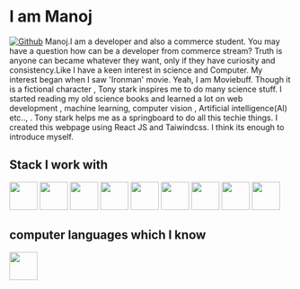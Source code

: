 # I am Manoj
[![Github](https://img.shields.io/github/followers/antonfrancisjeejo?label=Follow&style=social)](https://github.com/M-an-o-j/)
           Manoj.I am a developer and also a commerce student. You may have a question how can be a developer from commerce stream? Truth is anyone can became whatever they want, only if they have curiosity and consistency.Like I have a keen interest in science and Computer.
      My interest began when I saw 'Ironman' movie. Yeah, I am Moviebuff. Though it is a fictional character , Tony stark inspires me to do many science stuff. I started reading my old science books and learned a lot on web development , machine learning, computer vision , Artificial intelligence(AI) etc.., . Tony stark helps me as a springboard to do all this techie things. I created this webpage using React JS and Taiwindcss. I think its enough to introduce myself.

## Stack I work with
<code><img height="50" src="https://www.vectorlogo.zone/logos/reactjs/reactjs-ar21.svg"></code>
<code><img height="50" src="https://www.vectorlogo.zone/logos/mongodb/mongodb-ar21.svg"></code>
<code><img height="50" src="https://www.vectorlogo.zone/logos/python/python-ar21.svg"></code>
<code><img height="50" src="https://www.vectorlogo.zone/logos/nodejs/nodejs-horizontal.svg"></code>
<code><img height="50" src="https://www.vectorlogo.zone/logos/expressjs/expressjs-ar21.svg"></code>
<code><img height="50" src="https://www.vectorlogo.zone/logos/github/github-ar21.svg"></code>
<code><img height="50" src="https://www.vectorlogo.zone/logos/getpostman/getpostman-ar21.svg"></code>
<code><img height="50" src="https://www.vectorlogo.zone/logos/djangoproject/djangoproject-ar21.svg"></code>
<code><img height="50" src="https://www.vectorlogo.zone/logos/arduino/arduino-ar21.svg"></code>

## computer languages which I know 
<code><img height="50" src="[https://www.vectorlogo.zone/logos/reactjs/reactjs-ar21.svg](https://icons8.com/icon/13441/python)https://icons8.com/icon/13441/python"></code>

